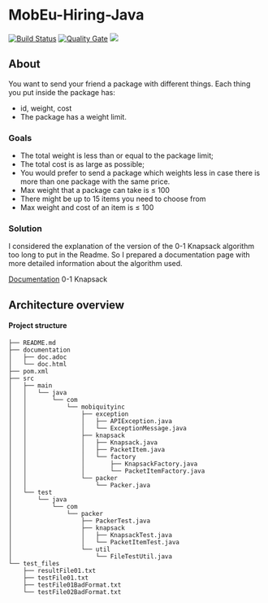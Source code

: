 # MobEu-Hiring-Java

[![Build Status](https://travis-ci.org/andrewbessa/MobEu-Hiring-Java.svg?branch=master)](https://travis-ci.org/andrewbessa/MobEu-Hiring-Java)
[![Quality Gate](https://sonarcloud.io/api/project_badges/measure?project=andrewbessa_MobEu-Hiring-Java&metric=alert_status)](https://sonarcloud.io/dashboard?id=andrewbessa_MobEu-Hiring-Java) 
<a href="https://opensource.org/licenses/MIT"><img src="https://img.shields.io/badge/License-MIT-blue.svg"></a>

## About

You want to send your friend a package with different things. Each thing you put inside the package has:

* id, weight, cost
* The package has a weight limit.

### Goals

* The total weight is less than or equal to the package limit;
* The total cost is as large as possible;
* You would prefer to send a package which weights less in case there is more than one package with the same price.
* Max weight that a package can take is ≤ 100
* There might be up to 15 items you need to choose from
* Max weight and cost of an item is ≤ 100

### Solution

I considered the explanation of the version of the 0-1 Knapsack algorithm too long to put in the Readme. So I prepared a documentation page with more detailed information about the algorithm used.

[Documentation](http://htmlpreview.github.io/?https://github.com/andrewbessa/MobEu-Hiring-Java/blob/master/documentation/doc.html) 0-1 Knapsack

## Architecture overview

#### Project structure

```
├── README.md
├── documentation
│   ├── doc.adoc
│   └── doc.html 
├── pom.xml
├── src
│   ├── main
│   │   └── java
│   │       └── com
│   │           └── mobiquityinc
│   │               ├── exception
│   │               │   ├── APIException.java
│   │               │   └── ExceptionMessage.java
│   │               ├── knapsack
│   │               │   ├── Knapsack.java
│   │               │   ├── PacketItem.java
│   │               │   └── factory
│   │               │       ├── KnapsackFactory.java
│   │               │       └── PacketItemFactory.java
│   │               └── packer
│   │                   └── Packer.java
│   └── test
│       └── java
│           └── com
│               └── packer
│                   ├── PackerTest.java
│                   ├── knapsack
│                   │   ├── KnapsackTest.java
│                   │   └── PacketItemTest.java
│                   └── util
│                       └── FileTestUtil.java
└── test_files
    ├── resultFile01.txt
    ├── testFile01.txt
    ├── testFile01BadFormat.txt
    └── testFile02BadFormat.txt
```